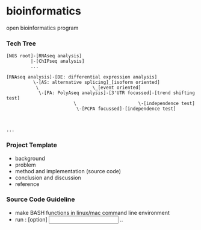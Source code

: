 # bioinformatics
open bioinformatics program

### Tech Tree
```
[NGS root]-[RNAseq analysis]
         |-[ChIPseq analysis]
         ...
         
[RNAseq analysis]-[DE: differential expression analysis] 
          \-[AS: alternative splicing]_[isoform oriented]
           \                    \_[event oriented]
            \-[PA: PolyAseq analysis]-[3'UTR focussed]-[trend shifting test]
                         \                       \-[independence test]
                          \-[PCPA focussed]-[independence test]
                          
                          
                       
...
```

### Project Template
  * background 
  * problem
  * method and implementation (source code)
  * conclusion and discussion
  * reference
  
### Source Code Guideline
  * make BASH functions in linux/mac command line environment 
  * run : <program> [option] <input arguments> .. <output>
